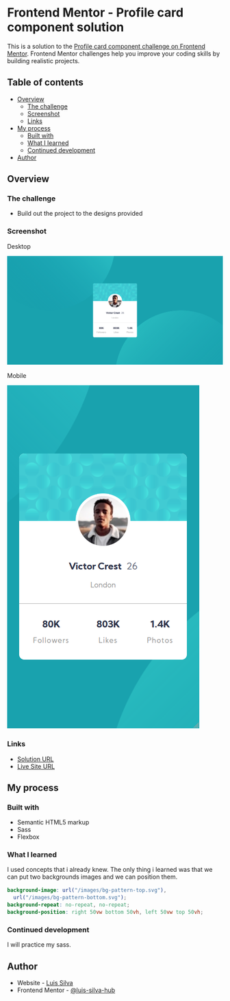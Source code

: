 # Frontend Mentor - Profile card component solution

This is a solution to the [Profile card component challenge on Frontend Mentor](https://www.frontendmentor.io/challenges/profile-card-component-cfArpWshJ). Frontend Mentor challenges help you improve your coding skills by building realistic projects.

## Table of contents

- [Overview](#overview)
  - [The challenge](#the-challenge)
  - [Screenshot](#screenshot)
  - [Links](#links)
- [My process](#my-process)
  - [Built with](#built-with)
  - [What I learned](#what-i-learned)
  - [Continued development](#continued-development)
- [Author](#author)

## Overview

### The challenge

- Build out the project to the designs provided

### Screenshot

Desktop

![](/images/screenshot-desktop.png)

Mobile

![](/images/screenshot-mobile.png)

### Links

- [Solution URL](https://github.com/MalditoStive/frontendmentor-challenge-2)
- [Live Site URL](https://malditostive.github.io/frontendmentor-challenge-2/)

## My process

### Built with

- Semantic HTML5 markup
- Sass
- Flexbox

### What I learned

I used concepts that i already knew. The only thing i learned was that we can put two backgrounds images and we can position them.

```scss
background-image: url("/images/bg-pattern-top.svg"),
  url("/images/bg-pattern-bottom.svg");
background-repeat: no-repeat, no-repeat;
background-position: right 50vw bottom 50vh, left 50vw top 50vh;
```

### Continued development

I will practice my sass.

## Author

- Website - [Luis Silva](https://github.com/MalditoStive)
- Frontend Mentor - [@luis-silva-hub](https://www.frontendmentor.io/profile/luis-silva-hub)
